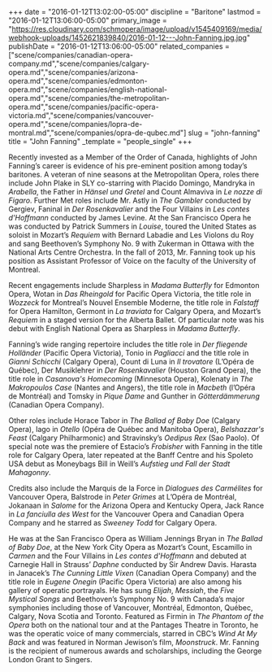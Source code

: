 +++
date = "2016-01-12T13:02:00-05:00"
discipline = "Baritone"
lastmod = "2016-01-12T13:06:00-05:00"
primary_image = "https://res.cloudinary.com/schmopera/image/upload/v1545409169/media/webhook-uploads/1452621839840/2016-01-12---John-Fanning.jpg.jpg"
publishDate = "2016-01-12T13:06:00-05:00"
related_companies = ["scene/companies/canadian-opera-company.md","scene/companies/calgary-opera.md","scene/companies/arizona-opera.md","scene/companies/edmonton-opera.md","scene/companies/english-national-opera.md","scene/companies/the-metropolitan-opera.md","scene/companies/pacific-opera-victoria.md","scene/companies/vancouver-opera.md","scene/companies/lopra-de-montral.md","scene/companies/opra-de-qubec.md"]
slug = "john-fanning"
title = "John Fanning"
_template = "people_single"
+++

Recently invested as a Member of the Order of Canada, highlights of John Fanning’s career is evidence of his pre-eminent position among today’s baritones. A veteran of nine seasons at the Metropolitan Opera, roles there include John Plake in SLY co-starring with Placido Domingo, Mandryka in *Arabella*, the Father in *Hänsel und Gretel* and Count Almaviva in *Le nozze di Figaro*. Further Met roles include Mr. Astly in *The Gambler* conducted by Gergiev, Faninal in *Der Rosenkavalier* and the Four Villains in *Les contes d'Hoffmann* conducted by James Levine. At the San Francisco Opera he was conducted by Patrick Summers in *Louise*, toured the United States as soloist in Mozart’s *Requiem* with Bernard Labadie and Les Violons du Roy and sang Beethoven’s Symphony No. 9 with Zukerman in Ottawa with the National Arts Centre Orchestra. In the fall of 2013, Mr. Fanning took up his position as Assistant Professor of Voice on the faculty of the University of Montreal.

Recent engagements include Sharpless in *Madama Butterfly* for Edmonton Opera, Wotan in *Das Rheingold* for Pacific Opera Victoria, the title role in *Wozzeck* for Montreal’s Nouvel Ensemble Moderne, the title role in *Falstaff* for Opera Hamilton, Germont in *La traviata* for Calgary Opera, and Mozart’s *Requiem* in a staged version for the Alberta Ballet. Of particular note was his debut with English National Opera as Sharpless in *Madama Butterfly*.

Fanning’s wide ranging repertoire includes the title role in *Der fliegende Holländer* (Pacific Opera Victoria), Tonio in *Pagliacci* and the title role in *Gianni Schicchi* (Calgary Opera), Count di Luna in *Il trovatore* (L’Opéra de Québec), Der Musiklehrer in *Der Rosenkavalier* (Houston Grand Opera), the title role in *Casanova's Homecoming* (Minnesota Opera), Kolenaty in *The Makropoulos Case* (Nantes and Angers), the title role in *Macbeth* (l’Opéra de Montréal) and Tomsky in *Pique Dame* and Gunther in *Götterdämmerung* (Canadian Opera Company).

Other roles include Horace Tabor in *The Ballad of Baby Doe* (Calgary Opera), Iago in *Otello* (Opéra de Québec and Manitoba Opera), *Belshazzar's Feast* (Calgary Philharmonic) and Stravinsky’s *Oedipus Rex* (Sao Paolo). Of special note was the premiere of Estacio’s *Frobisher* with Fanning in the title role for Calgary Opera, later repeated at the Banff Centre and his Spoleto USA debut as Moneybags Bill in Weill’s *Aufstieg und Fall der Stadt Mahagonny*.

Credits also include the Marquis de la Force in *Dialogues des Carmélites* for Vancouver Opera, Balstrode in *Peter Grimes* at L’Opéra de Montréal, Jokanaan in *Salome* for the Arizona Opera and Kentucky Opera, Jack Rance in *La fanciulla des West* for the Vancouver Opera and Canadian Opera Company and he starred as *Sweeney Todd* for Calgary Opera.

He was at the San Francisco Opera as William Jennings Bryan in *The Ballad of Baby Doe*, at the New York City Opera as Mozart’s Count, Escamillo in *Carmen* and the Four Villains in *Les contes d'Hoffmann* and debuted at Carnegie Hall in Strauss’ *Daphne* conducted by Sir Andrew Davis. Harasta in Janacek’s *The Cunning Little Vixen* (Canadian Opera Company) and the title role in *Eugene Onegin* (Pacific Opera Victoria) are also among his gallery of operatic portrayals. He has sung *Elijah*, *Messiah*, the *Five Mystical Songs* and Beethoven’s Symphony No. 9 with Canada’s major symphonies including those of Vancouver, Montréal, Edmonton, Québec, Calgary, Nova Scotia and Toronto. Featured as Firmin in *The Phantom of the Opera* both on the national tour and at the Pantages Theatre in Toronto, he was the operatic voice of many commercials, starred in CBC’s *Wind At My Back* and was featured in Norman Jewison’s film, *Moonstruck*. Mr. Fanning is the recipient of numerous awards and scholarships, including the George London Grant to Singers. 
